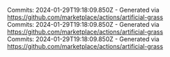 Commits: 2024-01-29T19:18:09.850Z - Generated via https://github.com/marketplace/actions/artificial-grass
<br>
Commits: 2024-01-29T19:18:09.850Z - Generated via https://github.com/marketplace/actions/artificial-grass
<br>
Commits: 2024-01-29T19:18:09.850Z - Generated via https://github.com/marketplace/actions/artificial-grass
<br>

